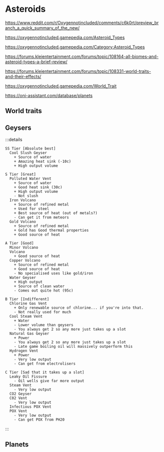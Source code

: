 # Asteroids

<https://www.reddit.com/r/Oxygennotincluded/comments/c6k0rt/preview_branch_a_quick_summary_of_the_new/>

<https://oxygennotincluded.gamepedia.com/Asteroid_Types>

<https://oxygennotincluded.gamepedia.com/Category:Asteroid_Types>

<https://forums.kleientertainment.com/forums/topic/108164-all-biomes-and-asteroid-types-a-brief-review/>

<https://forums.kleientertainment.com/forums/topic/108331-world-traits-and-their-effects/>

<https://oxygennotincluded.gamepedia.com/World_Trait>

<https://oni-assistant.com/database/planets>

## World traits

## Geysers

:::details

```
SS Tier [Absolute best]
  Cool Slush Geyser
    + Source of water
    + Amazing heat sink (-10c)
    + High output volume

S Tier [Great]
  Polluted Water Vent
    + Source of water
    + Good heat sink (30c)
    + High output volume
    - Not slush
  Iron Volcano
    + Source of refined metal
    + Used for steel
    + Best source of heat (out of metals?)
    - Can get it from meteors
  Gold Volcano
    + Source of refined metal
    + Gold has Good thermal properties
    + Good source of heat

A Tier [Good]
  Minor Volcano
  Volcano
    + Good source of heat
  Copper Volcano
    + Source of refined metal
    + Good source of heat
    - No specialised uses like gold/iron
  Water Geyser
    + High output
    + Source of clean water
    - Comes out quite hot (95c)

B Tier [Indifferent]
  Chlorine Gas Vent
    + Only renewable source of chlorine... if you're into that.
    - Not really used for much
  Cool Steam Vent
    + Water
    - Lower volume than geysers
    - You always get 2 so any more just takes up a slot
  Natural Gas Geyser
    + Power
    - You always get 2 so any more just takes up a slot
    - Late game boiling oil will massively outperform this
  Hydrogen Vent
    + Power
    - Very low output
    - Can get from electrolisers

C Tier [Sad that it takes up a slot]
  Leaky Oil Fissure
    - Oil wells give far more output
  Steam Vent
    - Very low output
  CO2 Geyser
  C02 Vent
    - Very low output
  Infectious POX Vent
  POX Vent
    - Very low output
    - Can get POX from PH20
```

:::

## Planets
